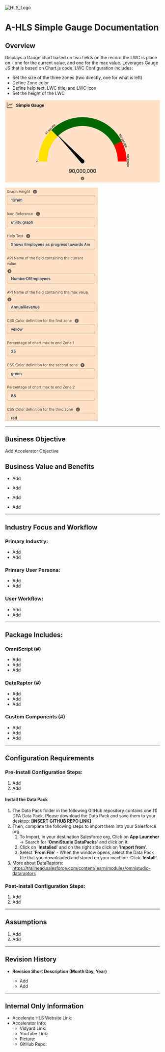 ![HLS_Logo](./img/HLS_Logo.png)

# A-HLS Simple Gauge Documentation

## Overview

Displays a Gauge chart based on two fields on the record the LWC is place on - one for the current value, and one for the max value.  Leverages Gauge JS that is based on Chart.js code.  LWC Configuration includes:

- Set the size of the three zones (two directly, one for what is left)
- Define Zone color
- Define help text, LWC title, and LWC Icon
- Set the height of the LWC



![simpleGauge](./img/simpleGauge.png)



![simpleGaugeSetup](./img/simpleGaugeSetup.png)



* * *

## Business Objective

Add Accelerator Objective

## Business Value and Benefits

* Add
* Add

* Add
* Add

* * *

## Industry Focus and Workflow

### Primary Industry:

* Add
* Add

### Primary User Persona:

* Add
* Add

### User Workflow:

* Add
* Add

* * *

## Package Includes:

### **OmniScript (#)**

* Add
* Add
* Add

### **DataRaptor (#)**

* Add
* Add
* Add

### **Custom Components (#)**

* Add
* Add
* Add

* * *

## Configuration Requirements

### Pre-Install Configuration Steps:

1. Add
2. Add

#### Install the Data Pack

1. The Data Pack folder in the following GitHub repository contains one (1) DPA Data Pack. Please download the Data Pack and save them to your desktop: **[INSERT GITHUB REPO LINK]**
2. Then, complete the following steps to import them into your Salesforce org.
    1. To Import, in your destination Salesforce org, Click on **App Launcher** → Search for '**OmniStudio DataPacks**' and click on it.
    2. Click on '**Installed**' and on the right side click on '**Import from**'.
    3. Select '**From File**' - When the window opens, select the Data Pack file that you downloaded and stored on your machine. Click '**Install**'.
3. More about DataRaptors: https://trailhead.salesforce.com/content/learn/modules/omnistudio-dataraptors

### Post-Install Configuration Steps:

1. Add
2. Add

* * *

## Assumptions

1. Add
2. Add

* * *

## Revision History

* **Revision Short Description (Month Day, Year)**

    * Add
    * Add

* * *

## Internal Only Information

* Accelerate HLS Website Link:
* Accelerator Info:
    * Vidyard Link:
    * YouTube Link:
    * Picture:
    *  GitHub Repo:

